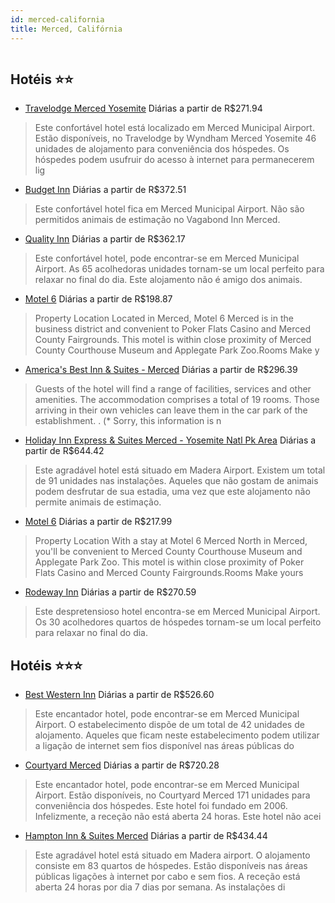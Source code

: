 ```yaml
---
id: merced-california
title: Merced, Califórnia
---
```


<center><img src="http://photos.hotelbeds.com/giata/16/167772/167772a_hb_a_016.jpg" alt="" /></center>


## Hotéis ⭐️⭐️

-    [Travelodge Merced Yosemite](https://www.hurb.com/aud/https://www.hurb.com/hoteis/merced/travelodge-merced-yosemite-JNP-JP149046?cmp=18055) Diárias a partir de R$271.94
   > Este confortável hotel está localizado em Merced Municipal Airport. Estão disponíveis, no Travelodge by Wyndham Merced Yosemite 46 unidades de alojamento para conveniência dos hóspedes. Os hóspedes podem usufruir do acesso à internet para permanecerem lig
-    [Budget Inn](https://www.hurb.com/aud/https://www.hurb.com/hoteis/merced/budget-inn-JNP-JP840202?cmp=18055) Diárias a partir de R$372.51
   > Este confortável hotel fica em Merced Municipal Airport. Não são permitidos animais de estimação no Vagabond Inn Merced. 
-    [Quality Inn](https://www.hurb.com/aud/https://www.hurb.com/hoteis/merced/quality-inn-JNP-JP328666?cmp=18055) Diárias a partir de R$362.17
   > Este confortável hotel, pode encontrar-se em Merced Municipal Airport. As 65 acolhedoras unidades tornam-se um local perfeito para relaxar no final do dia. Este alojamento não é amigo dos animais. 
-    [Motel 6](https://www.hurb.com/aud/https://www.hurb.com/hoteis/merced/motel-6-JNP-JP762110?cmp=18055) Diárias a partir de R$198.87
   > Property Location Located in Merced, Motel 6 Merced is in the business district and convenient to Poker Flats Casino and Merced County Fairgrounds. This motel is within close proximity of Merced County Courthouse Museum and Applegate Park Zoo.Rooms Make y
-    [America's Best Inn & Suites - Merced](https://www.hurb.com/aud/https://www.hurb.com/hoteis/merced/america-s-best-inn-suites-merced-JNP-JP793643?cmp=18055) Diárias a partir de R$296.39
   > Guests of the hotel will find a range of facilities, services and other amenities. The accommodation comprises a total of 19 rooms. Those arriving in their own vehicles can leave them in the car park of the establishment.
. (* Sorry, this information is n
-    [Holiday Inn Express & Suites Merced - Yosemite Natl Pk Area](https://www.hurb.com/aud/https://www.hurb.com/hoteis/merced/holiday-inn-express-suites-merced-yosemite-natl-pk-area-JNP-JP185985?cmp=18055) Diárias a partir de R$644.42
   > Este agradável hotel está situado em Madera Airport. Existem um total de 91 unidades nas instalações. Aqueles que não gostam de animais podem desfrutar de sua estadia, uma vez que este alojamento não permite animais de estimação. 
-    [Motel 6](https://www.hurb.com/aud/https://www.hurb.com/hoteis/merced/motel-6-JNP-JP918660?cmp=18055) Diárias a partir de R$217.99
   > Property Location With a stay at Motel 6 Merced North in Merced, you&apos;ll be convenient to Merced County Courthouse Museum and Applegate Park Zoo. This motel is within close proximity of Poker Flats Casino and Merced County Fairgrounds.Rooms Make yours
-    [Rodeway Inn](https://www.hurb.com/aud/https://www.hurb.com/hoteis/merced/rodeway-inn-JNP-JP438529?cmp=18055) Diárias a partir de R$270.59
   > Este despretensioso hotel encontra-se em Merced Municipal Airport. Os 30 acolhedores quartos de hóspedes tornam-se um local perfeito para relaxar no final do dia. 

## Hotéis ⭐️⭐️⭐️

-    [Best Western Inn](https://www.hurb.com/aud/https://www.hurb.com/hoteis/merced/best-western-inn-JNP-JP976164?cmp=18055) Diárias a partir de R$526.60
   > Este encantador hotel, pode encontrar-se em Merced Municipal Airport. O estabelecimento dispõe de um total de 42 unidades de alojamento. Aqueles que ficam neste estabelecimento podem utilizar a ligação de internet sem fios disponível nas áreas públicas do
-    [Courtyard Merced](https://www.hurb.com/aud/https://www.hurb.com/hoteis/merced/courtyard-merced-JNP-JP149065?cmp=18055) Diárias a partir de R$720.28
   > Este encantador hotel, pode encontrar-se em Merced Municipal Airport. Estão disponíveis, no Courtyard Merced 171 unidades para conveniência dos hóspedes. Este hotel foi fundado em 2006. Infelizmente, a receção não está aberta 24 horas. Este hotel não acei
-    [Hampton Inn & Suites Merced](https://www.hurb.com/aud/https://www.hurb.com/hoteis/merced/hampton-inn-suites-merced-JNP-JP284225?cmp=18055) Diárias a partir de R$434.44
   > Este agradável hotel está situado em Madera airport. O alojamento consiste em 83 quartos de hóspedes. Estão disponíveis nas áreas públicas ligações à internet por cabo e sem fios. A receção está aberta 24 horas por dia 7 dias por semana. As instalações di
